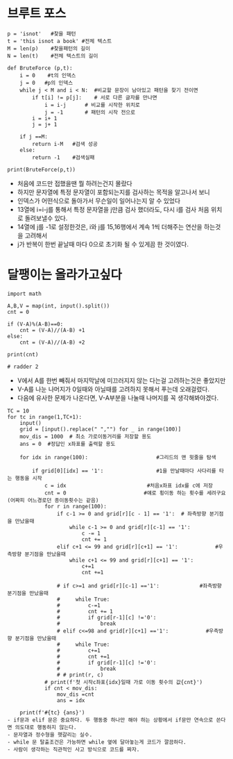 # 브루트 포스 
```
p = 'isnot'   #찾을 패턴
t = 'this isnot a book' #전체 텍스트
M = len(p)    #찾을패턴의 길이
N = len(t)    #전체 텍스트의 길이

def BruteForce (p,t):
    i = 0    #t의 인덱스
    j = 0   #p의 인덱스
    while j < M and i < N:  #비교할 문장이 남아있고 패턴을 찾기 전이면
        if t[i] != p[j]:    # 서로 다른 글자를 만나면
            i = i-j      # 비교를 시작한 위치로
            j = -1       # 패턴의 시작 전으로
        i = i+ 1
        j = j+ 1

    if j ==M:
        return i-M   #검색 성공
    else:
        return -1    #검색실패

print(BruteForce(p,t))
```
- 처음에 코드만 접했을땐 뭘 하려는건지 몰랐다
- 하지만 문자열에 특정 문자열이 포함되는지를 검사하는 목적을 알고나서 보니 
- 인덱스가 어떤식으로 돌아가서 무슨일이 일어나는지 알 수 있었다
- 13열에 i=i-j를 통해서 특정 문자열을 j만큼 검사 했더라도, 다시 i를 검사 처음 위치로 돌려보낼수 있다.
- 14열에 j를 -1로 설정한것은, i와 j를 15,16행에서 계속 1씩 더해주는 연산을 하는것을 고려해서 
- j가 반복이 한번 끝날때 마다 0으로 초기화 될 수 있게끔 한 것이였다.

# 달팽이는 올라가고싶다 
```
import math

A,B,V = map(int, input().split())
cnt = 0

if (V-A)%(A-B)==0:
    cnt = (V-A)//(A-B) +1
else:
    cnt = (V-A)//(A-B) +2

print(cnt)

# radder 2
```
- V에서 A를 한번 빼줘서 마지막날에 미끄러지지 않는 다는걸 고려하는것은 좋았지만
- V-A를 나눈 나머지가 0일때와 아닐때를 고려하지 못해서 푸는데 오래걸렸다.
- 다음에 유사한 문제가 나온다면, V-A부분을 나눌때 나머지를 꼭 생각해봐야겠다.

```
TC = 10
for tc in range(1,TC+1):
    input()
    grid = [input().replace(" ","") for _ in range(100)]
    mov_dis = 1000  # 최소 가로이동거리를 저장할 용도
    ans = 0  #정답인 x좌표를 출력할 용도

    for idx in range(100):                      #그리드의 맨 윗줄을 탐색

        if grid[0][idx] == '1':                 #1을 만날때마다 사다리를 타는 행동을 시작
            c = idx                          #처음x좌표 idx를 c에 저장
            cnt = 0                         #얘로 횡이동 하는 횟수를 세려구요 (어짜피 어느경로던 종이동횟수는 같음)
            for r in range(100):
                if c-1 >= 0 and grid[r][c - 1] == '1':  # 좌측방향 분기점을 만났을때
                    while c-1 >= 0 and grid[r][c-1] == '1':
                        c -= 1
                        cnt += 1
                elif c+1 <= 99 and grid[r][c+1] == '1':            #우측방향 분기점을 만났을때
                    while c+1 <= 99 and grid[r][c+1] == '1':
                        c+=1
                        cnt +=1

                # if c>=1 and grid[r][c-1] =='1':             #좌측방향 분기점을 만났을때
                #     while True:
                #         c-=1
                #         cnt += 1
                #         if grid[r-1][c] !='0':
                #             break
                # elif c<=98 and grid[r][c+1] =='1':            #우측방향 분기점을 만났을때
                #     while True:
                #         c+=1
                #         cnt +=1
                #         if grid[r-1][c] !='0':
                #             break
                # # print(r, c)
            # print(f'첫 시작c좌표{idx}일때 가로 이동 횟수의 값{cnt}')
            if cnt < mov_dis:
                mov_dis =cnt
                ans = idx

    print(f'#{tc} {ans}')
- if문과 elif 문은 중요하다. 두 행동중 하나만 해야 하는 상황에서 if문만 연속으로 쓴다면 의도대로 행동하지 않는다.
- 문자열과 정수형을 헷갈리는 실수.
- while 문 탈출조건은 가능하면 while 옆에 달아놓는게 코드가 깔끔하다.
- 사람이 생각하는 직관적인 사고 방식으로 코드를 짜자.



```
